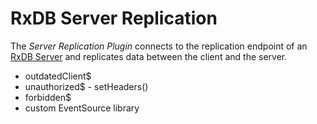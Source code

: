 # RxDB Server Replication

The *Server Replication Plugin* connects to the replication endpoint of an [RxDB Server](./rx-server.md) and replicates data between the client and the server.




- outdatedClient$
- unauthorized$ - setHeaders()
- forbidden$
- custom EventSource library
